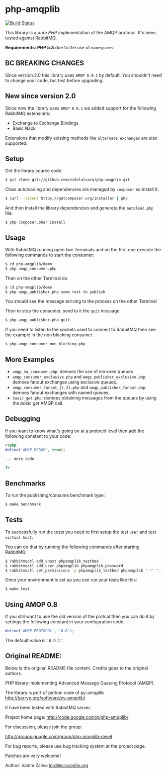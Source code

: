 # php-amqplib #

[![Build Status](https://secure.travis-ci.org/videlalvaro/php-amqplib.png)](http://travis-ci.org/videlalvaro/php-amqplib)

This library is a _pure PHP_ implementation of the AMQP protocol. It's been tested against [RabbitMQ](http://www.rabbitmq.com/).

**Requirements: PHP 5.3** due to the use of `namespaces`.

## BC BREAKING CHANGES ##

Since version 2.0 this library uses `AMQP 0.9.1` by default. You shouldn't need to change your code, but test before upgrading.

## New since version 2.0 ##

Since now the library uses `AMQP 0.9.1` we added support for the following RabbitMQ extensions:

* Exchange to Exchange Bindings
* Basic Nack

Extensions that modify existing methods like `alternate exchanges` are also supported.

## Setup ##

Get the library source code:

```bash
$ git clone git://github.com/videlalvaro/php-amqplib.git
```

Class autoloading and dependencies are managed by `composer` so install it:

```bash
$ curl --silent https://getcomposer.org/installer | php
```

And then install the library dependencies and genereta the `autoload.php` file:

    $ php composer.phar install

## Usage ##

With RabbitMQ running open two Terminals and on the first one execute the following commands to start the consumer:

```bash
$ cd php-amqplib/demo
$ php amqp_consumer.php
```

Then on the other Terminal do:

```bash
$ cd php-amqplib/demo
$ php amqp_publisher.php some text to publish
```

You should see the message arriving to the process on the other Terminal

Then to stop the consumer, send to it the `quit` message:

```bash
$ php amqp_publisher.php quit
```

If you need to listen to the sockets used to connect to RabbitMQ then see the example in the non blocking consumer.

```bash
$ php amqp_consumer_non_blocking.php
```

## More Examples ##

- `amqp_ha_consumer.php`: demoes the use of mirrored queues
- `amqp_consumer_exclusive.php` and `amqp_publisher_exclusive.php`: demoes fanout exchanges using exclusive queues.
- `amqp_consumer_fanout_{1,2}.php` and `amqp_publisher_fanout.php`: demoes fanout exchanges with named queues.
- `basic_get.php`: demoes obtaining messages from the queues by using the _basic get_ AMQP call.

## Debugging ##

If you want to know what's going on at a protocol level then add the following constant to your code:

```php
<?php
define('AMQP_DEBUG', true);

... more code

?>
```

## Benchmarks ##

To run the publishing/consume benchmark type:

```bash
$ make benchmark
```

## Tests ##

To successfully run the tests you need to first setup the test `user` and test `virtual host`.

You can do that by running the following commands after starting RabbitMQ:

```bash
$ rabbitmqctl add_vhost phpamqplib_testbed
$ rabbitmqctl add_user phpamqplib phpamqplib_password
$ rabbitmqctl set_permissions -p phpamqplib_testbed phpamqplib ".*" ".*" ".*"
```

Once your environment is set up you can run your tests like this:

```bash
$ make test
```

## Using AMQP 0.8 ##

If you still want to use the old version of the protcol then you can do it by settings the following constant in your configuration code:

```php
define('AMQP_PROTOCOL', '0.8');
```

The default value is `'0.9.1'`.

## Original README: ##

Below is the original README file content. Credits goes to the original authors.

PHP library implementing Advanced Message Queuing Protocol (AMQP).

The library is port of python code of py-amqplib
http://barryp.org/software/py-amqplib/

It have been tested with RabbitMQ server.

Project home page: http://code.google.com/p/php-amqplib/

For discussion, please join the group:

http://groups.google.com/group/php-amqplib-devel

For bug reports, please use bug tracking system at the project page.

Patches are very welcome!

Author: Vadim Zaliva <lord@crocodile.org>
